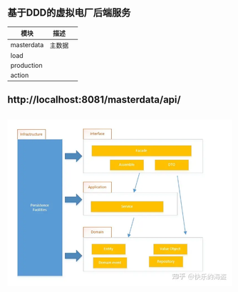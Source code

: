 ## 基于DDD的虚拟电厂后端服务

| 模块 | 描述  |   |
|----|-----|---|
|  masterdata  | 主数据 |   |
|  load  |     |   |   |
|  production  |     |   |
|  action  |     |   |


## http://localhost:8081/masterdata/api/

```
```

![DDD分层结构](img.png)